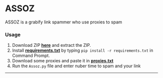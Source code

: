# ASSOZ
ASSOZ is a grabify link spammer who use proxies to spam

### Usage

1. Download ZIP <a href="https://github.com/platipus9999/ASSOZ/archive/refs/heads/main.zip">**here**</a> and extract the ZIP.
2. Install <a href="https://github.com/platipus9999/ASSOZ/blob/main/requirements.txt">**requirements.txt**</a> by typing `pip install -r requirements.txt` in Command Prompt.
3. Download some proxies and paste it in <a href="https://github.com/platipus9999/ASSOZ/blob/main/proxies.txt">**proxies.txt**</a>
4. Run the `Assoz.py` file and enter nuber time to spam and your link
--------------------------------------
